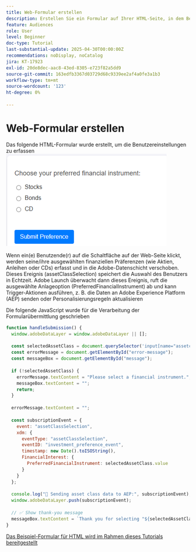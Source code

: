 ```yaml
---
title: Web-Formular erstellen
description: Erstellen Sie ein Formular auf Ihrer HTML-Seite, in dem Benutzer ihre Investitionsvoreinstellungen auswählen können
feature: Audiences
role: User
level: Beginner
doc-type: Tutorial
last-substantial-update: 2025-04-30T00:00:00Z
recommendations: noDisplay, noCatalog
jira: KT-17923
exl-id: 20de8dec-aac8-43ed-8305-e723f82a5dd9
source-git-commit: 163edfb3367d03729d68c9339ee2af4a0fe3a1b3
workflow-type: tm+mt
source-wordcount: '123'
ht-degree: 0%

---
```


# Web-Formular erstellen

Das folgende HTML-Formular wurde erstellt, um die Benutzereinstellungen zu erfassen
![html-form](assets/web-form.png)

Wenn ein(e) Benutzende(r) auf die Schaltfläche auf der Web-Seite klickt, werden seine/ihre ausgewählten finanziellen Präferenzen (wie Aktien, Anleihen oder CDs) erfasst und in die Adobe-Datenschicht verschoben. Dieses Ereignis (assetClassSelection) speichert die Auswahl des Benutzers in Echtzeit. Adobe Launch überwacht dann dieses Ereignis, ruft die ausgewählte Anlageoption (PreferredFinancialInstrument) ab und kann Trigger-Aktionen ausführen, z. B. die Daten an Adobe Experience Platform (AEP) senden oder Personalisierungsregeln aktualisieren

Die folgende JavaScript wurde für die Verarbeitung der Formularübermittlung geschrieben

```javascript
function handleSubmission() {
  window.adobeDataLayer = window.adobeDataLayer || [];

  const selectedAssetClass = document.querySelector('input[name="assetclass"]:checked');
  const errorMessage = document.getElementById("error-message");
  const messageBox = document.getElementById("message");

  if (!selectedAssetClass) {
    errorMessage.textContent = "Please select a financial instrument.";
    messageBox.textContent = "";
    return;
  }

  errorMessage.textContent = "";

  const subscriptionEvent = {
    event: "assetClassSelection",
    xdm: {
      eventType: "assetClassSelection",
      eventID: "investment_preference_event",
      timestamp: new Date().toISOString(),
      FinancialInterest: {
        PreferredFinancialInstrument: selectedAssetClass.value
      }
    }
  };

  console.log("📩 Sending asset class data to AEP:", subscriptionEvent);
  window.adobeDataLayer.push(subscriptionEvent);

  // ✅ Show thank-you message
  messageBox.textContent = `Thank you for selecting "${selectedAssetClass.value}". We'll use this to personalize your experience.`;
}
```

[Das Beispiel-Formular für HTML wird im Rahmen dieses Tutorials bereitgestellt](assets/webform.zip)
